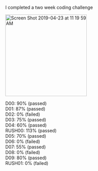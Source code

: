 I completed a two week coding challenge 

<img width="255" alt="Screen Shot 2019-04-23 at 11 19 59 AM" src="https://user-images.githubusercontent.com/16840579/56606061-4ce66200-65ba-11e9-97c2-a1cd31ef3638.png">


D00:      90% (passed)<br>
D01:      87% (passed)<br>
D02:      0%  (failed)<br>
D03:      75% (passed)<br>
D04:      60% (passed)  <br>
RUSH00:   113% (passed)<br>
D05:      70% (passed)<br>
D06:      0%  (failed)<br>
D07:      55%  (passed)<br>
D08:      0%  (failed)<br>
D09:      80%  (passed)<br>
RUSH01:   0%  (failed)<br>
